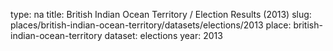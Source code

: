 type: na
title: British Indian Ocean Territory / Election Results (2013)
slug: places/british-indian-ocean-territory/datasets/elections/2013
place: british-indian-ocean-territory
dataset: elections
year: 2013
